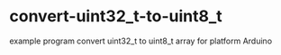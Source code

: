 # convert-uint32_t-to-uint8_t
example program convert uint32_t to uint8_t array for platform Arduino 
